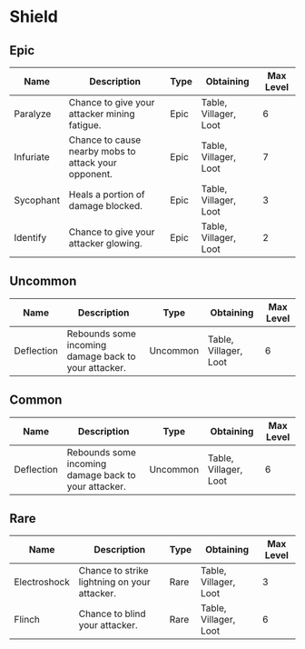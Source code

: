 # Shield
## Epic
Name | Description | Type | Obtaining | Max Level
--- | --- | --- | --- | ---
Paralyze | Chance to give your attacker mining fatigue. | Epic | Table, Villager, Loot | 6
Infuriate | Chance to cause nearby mobs to attack your opponent. | Epic | Table, Villager, Loot | 7
Sycophant | Heals a portion of damage blocked. | Epic | Table, Villager, Loot | 3
Identify | Chance to give your attacker glowing. | Epic | Table, Villager, Loot | 2
## Uncommon
Name | Description | Type | Obtaining | Max Level
--- | --- | --- | --- | ---
Deflection | Rebounds some incoming damage back to your attacker. | Uncommon | Table, Villager, Loot | 6
## Common
Name | Description | Type | Obtaining | Max Level
--- | --- | --- | --- | ---
Deflection | Rebounds some incoming damage back to your attacker. | Uncommon | Table, Villager, Loot | 6
## Rare
Name | Description | Type | Obtaining | Max Level
--- | --- | --- | --- | ---
Electroshock | Chance to strike lightning on your attacker. | Rare | Table, Villager, Loot | 3
Flinch | Chance to blind your attacker. | Rare | Table, Villager, Loot | 6
